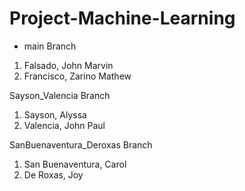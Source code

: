 # Project-Machine-Learning

* main Branch
1. Falsado, John Marvin
2. Francisco, Zarino Mathew

Sayson_Valencia Branch
1. Sayson, Alyssa
2. Valencia, John Paul
  
SanBuenaventura_Deroxas Branch
1. San Buenaventura, Carol
2. De Roxas, Joy
